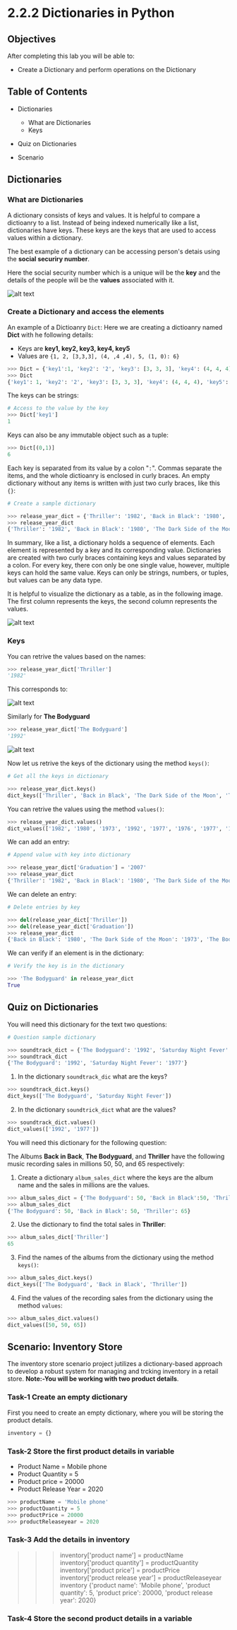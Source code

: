 # 2.2.2 Dictionaries in Python

## Objectives

After completing this lab you will be able to:
- Create a Dictionary and perform operations on the Dictionary

## Table of Contents

- Dictionaries
	- What are Dictionaries
	- Keys

- Quiz on Dictionaries
- Scenario

## Dictionaries

### What are Dictionaries

A dictionary consists of keys and values. It is helpful to compare a dictioanry to a list. Instead of being indexed numerically like a list, dictionaries have keys. These keys are the keys that are used to access values within a dictionary.

The best example of a dictionary can be accessing person's detais using the **social securiry number**.

Here the social security number which is a unique will be the **key** and the details of the people will be the **values** associated with it.

![alt text](2-2-2/1.png)

### Create a Dictionary and access the elements

An example of a Dictioanry `Dict`: Here we are creating a dictioanry named **Dict** with he following details:

- Keys are **key1, key2, key3, key4, key5**
- Values are `{1, 2, [3,3,3], (4, ,4 ,4), 5, (1, 0): 6}`

```python
>>> Dict = {'key1':1, 'key2': '2', 'key3': [3, 3, 3], 'key4': (4, 4, 4), ('key5'): 5, (0, 1): 6}
>>> Dict
{'key1': 1, 'key2': '2', 'key3': [3, 3, 3], 'key4': (4, 4, 4), 'key5': 5, (0, 1): 6}
```

The keys can be strings:

```python
# Access to the value by the key
>>> Dict['key1']
1
```

Keys can also be any immutable object such as a tuple: 

```python
>>> Dict[(0,1)]
6
```

Each key is separated from its value by a colon "`:`". Commas separate the items, and the whole dictioanry is enclosed in curly braces. An empty dictionary without any items is written with just two curly braces, like this `{}`:

```python
# Create a sample dictionary

>>> release_year_dict = {'Thriller': '1982', 'Back in Black': '1980', 'The Dark Side of the Moon': '1973', 'The Bodyguard': '1992', 'Bat Out of Hell': '1977', 'Their Greatest Hits (1971-1975)': '1976', 'Saturday Night Fever': '1977',  'Rumours': '1977'}
>>> release_year_dict
{'Thriller': '1982', 'Back in Black': '1980', 'The Dark Side of the Moon': '1973', 'The Bodyguard': '1992', 'Bat Out of Hell': '1977', 'Their Greatest Hits (1971-1975)': '1976', 'Saturday Night Fever': '1977', 'Rumours': '1977'}
```

In summary, like a list, a dictionary holds a sequence of elements. Each element is represented by a key and its corresponding value. Dictionaries are created with two curly braces containing keys and values separated by a colon. For every key, there con only be one single value, however, multiple keys can hold the same value. Keys can only be strings, numbers, or tuples, but values can be any data type.

It is helpful to visualize the dictionary as a table, as in the following image. The first column represents the keys, the second column represents the values.

![alt text](2-2-2/2.png)

### Keys

You can retrive the values based on the names:

```python
>>> release_year_dict['Thriller']
'1982'
```

This corresponds to:

![alt text](2-2-2/3.png)

Similarly for **The Bodyguard**


```python
>>> release_year_dict['The Bodyguard']
'1992'
```
![alt text](2-2-2/4.png)

Now let us retrive the keys of the dictionary using the method `keys()`:

```python
# Get all the keys in dictionary

>>> release_year_dict.keys()
dict_keys(['Thriller', 'Back in Black', 'The Dark Side of the Moon', 'The Bodyguard', 'Bat Out of Hell', 'Their Greatest Hits (1971-1975)', 'Saturday Night Fever', 'Rumours'])

```

You can retrive the values using the method `values()`:

```python
>>> release_year_dict.values()
dict_values(['1982', '1980', '1973', '1992', '1977', '1976', '1977', '1977'])
```

We can add an entry:

```python
# Append value with key into dictionary

>>> release_year_dict['Graduation'] = '2007'
>>> release_year_dict
{'Thriller': '1982', 'Back in Black': '1980', 'The Dark Side of the Moon': '1973', 'The Bodyguard': '1992', 'Bat Out of Hell': '1977', 'Their Greatest Hits (1971-1975)': '1976', 'Saturday Night Fever': '1977', 'Rumours': '1977', 'Graduation': '2007'}
```

We can delete an entry:

```python
# Delete entries by key

>>> del(release_year_dict['Thriller'])
>>> del(release_year_dict['Graduation'])
>>> release_year_dict
{'Back in Black': '1980', 'The Dark Side of the Moon': '1973', 'The Bodyguard': '1992', 'Bat Out of Hell': '1977', 'Their Greatest Hits (1971-1975)': '1976', 'Saturday Night Fever': '1977', 'Rumours': '1977'}
```

We can verify if an element is in the dictionary:

```python
# Verify the key is in the dictionary

>>> 'The Bodyguard' in release_year_dict
True
```

## Quiz on Dictionaries

You will need this dictionary for the text two questions:

```python
# Question sample dictionary

>>> soundtrack_dict = {'The Bodyguard': '1992', 'Saturday Night Fever': '1977'}
>>> soundtrack_dict
{'The Bodyguard': '1992', 'Saturday Night Fever': '1977'}
```

1. In the dictionary `soundtrack_dic` what are the keys?

```python
>>> soundtrack_dict.keys()
dict_keys(['The Bodyguard', 'Saturday Night Fever'])
```

2. In the dictionary `soundtrick_dict` what are the values?

```python
>>> soundtrack_dict.values()
dict_values(['1992', '1977'])
```

You will need this dictionary for the following question:

The Albums **Back in Back**, **The Bodyguard**, and **Thriller** have the following music recording sales in millions 50, 50, and 65 respectively:

1. Create a dictionary `album_sales_dict` where the keys are the album name and the sales in millions are the values.

```python
>>> album_sales_dict = {'The Bodyguard': 50, 'Back in Black':50, 'Thriller': 65}
>>> album_sales_dict
{'The Bodyguard': 50, 'Back in Black': 50, 'Thriller': 65}
```

2. Use the dictionary to find the total sales in **Thriller**:

```python
>>> album_sales_dict['Thriller']
65
```

3. Find the names of the albums from the dictionary using the method `keys()`:

```python
>>> album_sales_dict.keys()
dict_keys(['The Bodyguard', 'Back in Black', 'Thriller'])
```

4. Find the values of the recording sales from the dictionary using the method `values`:

```python
>>> album_sales_dict.values()
dict_values([50, 50, 65])
```

## Scenario: Inventory Store

The inventory store scenario project jutilizes a dictionary-based approach to develop a robust system for managing and trcking inventory in a retail store. **Note:-You will be working with two product details**.

### Task-1 Create an empty dictionary

First you need to create an empty dictionary, where you will be storing the product details.

```python
inventory = {}
```

### Task-2 Store the first product details in variable

- Product Name = Mobile phone
- Product Quantity = 5
- Product price = 20000
- Product Release Year = 2020

```python
>>> productName = 'Mobile phone'
>>> productQuantity = 5
>>> productPrice = 20000
>>> productReleaseyear = 2020
```

### Task-3 Add the details in inventory 

>>> inventory['product name'] = productName
>>> inventory['product quantity'] = productQuantity
>>> inventory['product price'] = productPrice
>>> inventory['product release year'] = productReleaseyear
>>> inventory
{'product name': 'Mobile phone', 'product quantity': 5, 'product price': 20000, 'product release year': 2020}

### Task-4 Store the second product details in a variable

